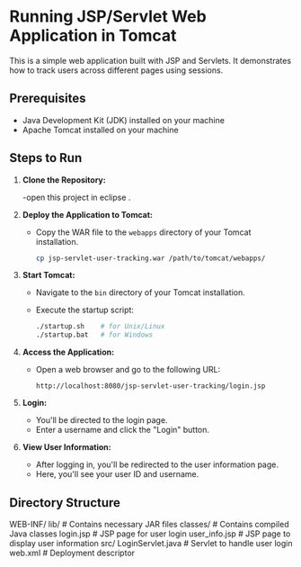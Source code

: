 # Running JSP/Servlet Web Application in Tomcat

This is a simple web application built with JSP and Servlets. It demonstrates how to track users across different pages using sessions.

## Prerequisites

- Java Development Kit (JDK) installed on your machine
- Apache Tomcat installed on your machine

## Steps to Run

1. **Clone the Repository:**

   -open this project in eclipse .

2. **Deploy the Application to Tomcat:**

   - Copy the WAR file to the `webapps` directory of your Tomcat installation.

     ```bash
     cp jsp-servlet-user-tracking.war /path/to/tomcat/webapps/
     ```

3. **Start Tomcat:**

   - Navigate to the `bin` directory of your Tomcat installation.
   - Execute the startup script:

     ```bash
     ./startup.sh    # for Unix/Linux
     ./startup.bat   # for Windows
     ```

4. **Access the Application:**

   - Open a web browser and go to the following URL:

     ```
     http://localhost:8080/jsp-servlet-user-tracking/login.jsp
     ```

5. **Login:**

   - You'll be directed to the login page.
   - Enter a username and click the "Login" button.

6. **View User Information:**

   - After logging in, you'll be redirected to the user information page.
   - Here, you'll see your user ID and username.

## Directory Structure
WEB-INF/
lib/ # Contains necessary JAR files
classes/ # Contains compiled Java classes
login.jsp # JSP page for user login
user_info.jsp # JSP page to display user information
src/
LoginServlet.java # Servlet to handle user login
web.xml # Deployment descriptor
